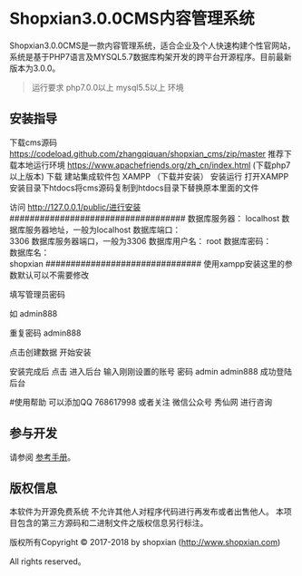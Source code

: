Shopxian3.0.0CMS内容管理系统
===============

Shopxian3.0.0CMS是一款内容管理系统，适合企业及个人快速构建个性官网站，系统是基于PHP7语言及MYSQL5.7数据库构架开发的跨平台开源程序。目前最新版本为3.0.0。


> 运行要求 php7.0.0以上 mysql5.5以上 环境

## 安装指导
下载cms源码 https://codeload.github.com/zhangqiquan/shopxian_cms/zip/master
推荐下载本地运行环境 https://www.apachefriends.org/zh_cn/index.html (下载php7以上版本)
下载 建站集成软件包 XAMPP （下载并安装）
安装运行 打开XAMPP安装目录下htdocs将cms源码复制到htdocs目录下替换原本里面的文件

访问 http://127.0.0.1/public/进行安装
###################################
数据库服务器：	
localhost
数据库服务器地址，一般为localhost
数据库端口：	
3306
数据库服务器端口，一般为3306
数据库用户名：	
root
数据库密码：	
数据库名：	
shopxian
###############################
使用xampp安装这里的参数默认可以不需要修改

填写管理员密码 

如 admin888

重复密码  admin888

点击创建数据 开始安装

安装完成后  点击 进入后台 输入刚刚设置的账号 密码  admin  admin888 成功登陆后台

#使用帮助 可以添加QQ 768617998 或者关注 微信公众号 秀仙网  进行咨询


## 参与开发
请参阅 [参考手册](http://help.shopxian.com)。

## 版权信息
本软件为开源免费系统  不允许其他人对程序代码进行再发布或者出售他人。
本项目包含的第三方源码和二进制文件之版权信息另行标注。

版权所有Copyright © 2017-2018 by shopxian (http://www.shopxian.com)

All rights reserved。
